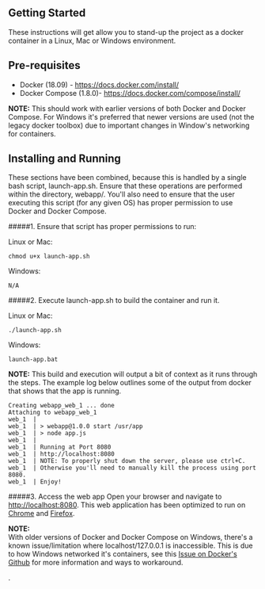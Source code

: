 ## Getting Started
These instructions will get allow you to stand-up the project as a docker container in a Linux,
Mac or Windows environment.

## Pre-requisites
- Docker (18.09) - https://docs.docker.com/install/
- Docker Compose (1.8.0)- https://docs.docker.com/compose/install/

**NOTE:**  This should work with earlier versions of both Docker and Docker Compose.  For Windows it's
preferred that newer versions are used (not the legacy docker toolbox) due to important changes in Window's networking for containers.

## Installing and Running
These sections have been combined,  because this is handled by a single bash script, launch-app.sh.
Ensure that these operations are performed within the directory, webapp/.  You'll also need to ensure
that the user executing this script (for any given OS) has proper permission to use Docker and Docker Compose.

#####1. Ensure that script has proper permissions to run:

Linux or Mac:
```
chmod u+x launch-app.sh
```

Windows:
```
N/A
```
#####2. Execute launch-app.sh to build the container and run it.  

Linux or Mac:
```
./launch-app.sh
```

Windows:
```
launch-app.bat

```

**NOTE:** This build and execution will output a bit of context as it runs through the steps.
The example log below outlines some of the output from docker that shows that the app is
running.
```
Creating webapp_web_1 ... done
Attaching to webapp_web_1
web_1  |
web_1  | > webapp@1.0.0 start /usr/app
web_1  | > node app.js
web_1  |
web_1  | Running at Port 8080
web_1  | http://localhost:8080
web_1  | NOTE: To properly shut down the server, please use ctrl+C.
web_1  | Otherwise you'll need to manually kill the process using port 8080.
web_1  | Enjoy!
```

#####3. Access the web app
Open your browser and navigate to [http://localhost:8080](http://localhost:8080/). This web application
 has been optimized to run on [Chrome](https://www.google.com/chrome/) and [Firefox](https://www.mozilla.org/en-US/firefox/).

**NOTE:**   
With older versions of Docker and Docker Compose on Windows, there's a known issue/limitation where 
localhost/127.0.0.1 is inaccessible.  This is due to how Windows networked it's containers, see this
[Issue on Docker's Github](https://github.com/docker/for-win/issues/204) for more information and ways to 
workaround.

.